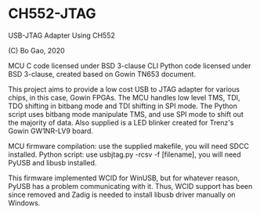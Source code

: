 # CH552-JTAG
USB-JTAG Adapter Using CH552

(C) Bo Gao, 2020

MCU C code licensed under BSD 3-clause
CLI Python code licensed under BSD 3-clause, created based on Gowin TN653 document.

This project aims to provide a low cost USB to JTAG adapter for various chips, in this case, Gowin FPGAs.
The MCU handles low level TMS, TDI, TDO shifting in bitbang mode and TDI shifting in SPI mode.
The Python script uses bitbang mode manipulate TMS, and use SPI mode to shift out the majority of data.
Also supplied is a LED blinker created for Trenz's Gowin GW1NR-LV9 board.

MCU firmware compilation: use the supplied makefile, you will need SDCC installed.
Python script: use usbjtag.py -rcsv -f [filename], you will need PyUSB and libusb installed.

This firmware implemented WCID for WinUSB, but for whatever reason, PyUSB has a problem communicating with it.
Thus, WCID support has been since removed and Zadig is needed to install libusb driver manually on Windows.
